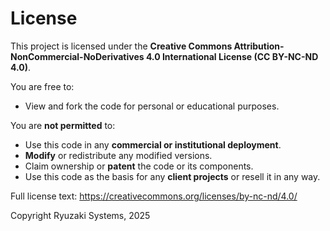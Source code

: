 # License

This project is licensed under the **Creative Commons Attribution-NonCommercial-NoDerivatives 4.0 International License (CC BY-NC-ND 4.0)**.

You are free to:
- View and fork the code for personal or educational purposes.

You are **not permitted** to:
- Use this code in any **commercial or institutional deployment**.
- **Modify** or redistribute any modified versions.
- Claim ownership or **patent** the code or its components.
- Use this code as the basis for any **client projects** or resell it in any way.

Full license text: https://creativecommons.org/licenses/by-nc-nd/4.0/

Copyright Ryuzaki Systems, 2025
